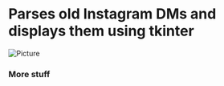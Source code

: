 # Parses old Instagram DMs and displays them using tkinter

![Picture](https://i.ibb.co/7WmxLJQ/t.png) 

### More stuff

